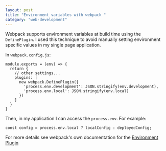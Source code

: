 ```yaml
---
layout: post
title: "Environment variables with webpack "
category: "web-development" 
---
```


Webpack supports environment variables at build time using the `DefinePlugin`. I used this technique to avoid manually setting environment specific values in my single page application. 

In `webpack.config.js`:

```
module.exports = (env) => {
  return {    
    // other settings...
    plugins: [
      new webpack.DefinePlugin({
        'process.env.development': JSON.stringify(env.development),
        'process.env.local': JSON.stringify(env.local)
      })
    ]
  }
}
```

Then, in my application I can access the `process.env`. For example:

```
const config = process.env.local ? localConfig : deployedConfig;
```

For more details see webpack's own documentation for the [Environment Plugin](https://webpack.js.org/plugins/environment-plugin/)